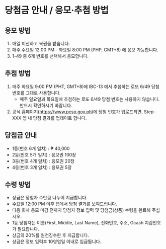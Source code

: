 # 당첨금 안내 / 응모·추첨 방법

## 응모 방법
1. 매일 미션하고 복권을 받습니다.  
2. 매주 수요일 12:00 PM - 화요일 8:00 PM (PHP, GMT+8) 에 응모 가능합니다.  
3. 1-49 중 6개 번호를 선택해서 응모합니다.

## 추첨 방법
1. 매주 화요일 9:00 PM (PHT, GMT+8)에 IBC-13 에서 추첨하는 로또 6/49 당첨 번호를 그대로 사용합니다.  
   - 매주 일요일과 목요일에 추첨하는 로또 6/49 당첨 번호는 사용하지 않습니다. 반드시 확인하시기 바랍니다.  
2. 공식 홈페이지(https://www.pcso.gov.ph)에 당첨 번호가 업로드되면, Step-XXX 앱 내 당첨 결과를 업데이트 합니다.

## 당첨금 안내
- 1등(번호 6개 일치) : ₱ 40,000  
- 2등(번호 5개 일치) : 응모권 100장  
- 3등(번호 4개 일치) : 응모권 20장  
- 4등(번호 3개 일치) : 응모권 5장  

## 수령 방법
- 상금은 당첨자 수만큼 나누어 지급합니다.  
- 수요일 12:00 PM 이후 앱에서 당첨 결과를 보여드립니다.  
- 다음 회차 응모 마감 전까지 당첨자 정보 입력 및 당첨금(상품) 수령을 완료해 주십시오.  
- 1등 당첨자는 이름(First, Middle, Last Name), 전화번호, 주소, Gcash 지갑번호가 필요합니다.  
- 상금의 20%를 원천징수한 후 지급합니다.  
- 상금은 정보 입력후 10영업일 이내로 입급됩니다.